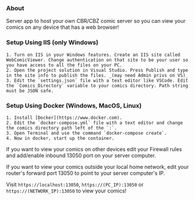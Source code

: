 ### About
Server app to host your own CBR/CBZ comic server so you can view your comics on any device that has a web browser!

### Setup Using IIS (only Windows)
```
1. Turn on IIS in your Windows features. Create an IIS site called WebComicViewer. Change authentication on that site to be your user so you have access to all the files on your PC.
2. Open the project solution in Visual Studio. Press Publish and type in the site info to publish the files. _(may need Admin privs on VS)_
3. Edit the `settings.json` file with a text editor like VSCode. Edit the `Comics_Directory` variable to your comics directory. Path string must be JSON safe.
```

### Setup Using Docker (Windows, MacOS, Linux)
```
1. Install [Docker](https://www.docker.com).
2. Edit the `docker-compose.yml` file with a text editor and change the comics directory path left of the `:`.
3. Open Terminal and use the command `docker-compose create`.
4. Now in docker, start up the container.
```

If you want to view your comics on other devices edit your Firewall rules and add/enable inbound 13050 port on your server computer.

If you want to view your comics outside your local home network, edit your router's forward port 13050 to point to your server computer's IP.

Visit `https://localhost:13050`, `https://(PC_IP):13050` or `https://(NETWORK_IP):13050` to view your comics!
